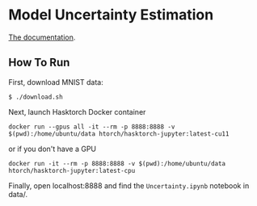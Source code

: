 # Model Uncertainty Estimation

[The documentation](http://penkovsky.com/neural-networks/day8).

## How To Run

First, download MNIST data:

    $ ./download.sh

Next, launch Hasktorch Docker container

    docker run --gpus all -it --rm -p 8888:8888 -v $(pwd):/home/ubuntu/data htorch/hasktorch-jupyter:latest-cu11

or if you don't have a GPU

    docker run -it --rm -p 8888:8888 -v $(pwd):/home/ubuntu/data htorch/hasktorch-jupyter:latest-cpu

Finally, open localhost:8888 and find the `Uncertainty.ipynb` notebook in data/.
